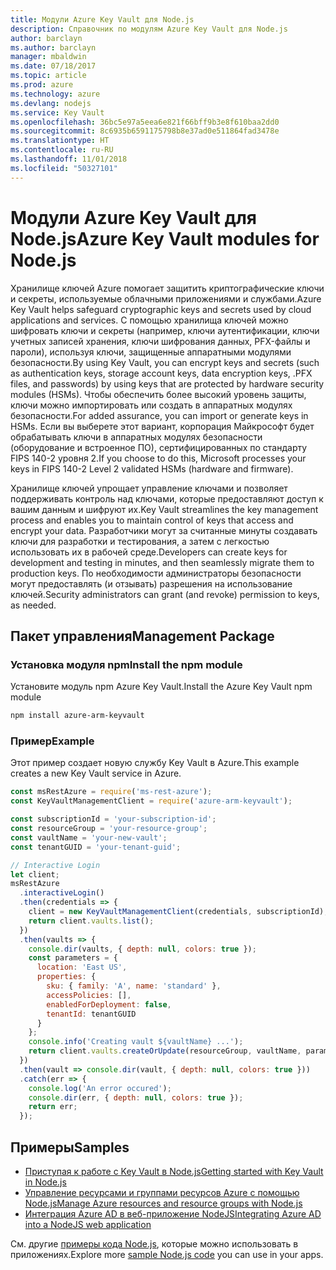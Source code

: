 ```yaml
---
title: Модули Azure Key Vault для Node.js
description: Справочник по модулям Azure Key Vault для Node.js
author: barclayn
ms.author: barclayn
manager: mbaldwin
ms.date: 07/18/2017
ms.topic: article
ms.prod: azure
ms.technology: azure
ms.devlang: nodejs
ms.service: Key Vault
ms.openlocfilehash: 36bc5e97a5eea6e821f66bff9b3e8f610baa2dd0
ms.sourcegitcommit: 8c6935b6591175798b8e37ad0e511864fad3478e
ms.translationtype: HT
ms.contentlocale: ru-RU
ms.lasthandoff: 11/01/2018
ms.locfileid: "50327101"
---
```

# <a name="azure-key-vault-modules-for-nodejs"></a><span data-ttu-id="b5092-103">Модули Azure Key Vault для Node.js</span><span class="sxs-lookup"><span data-stu-id="b5092-103">Azure Key Vault modules for Node.js</span></span>

<span data-ttu-id="b5092-104">Хранилище ключей Azure помогает защитить криптографические ключи и секреты, используемые облачными приложениями и службами.</span><span class="sxs-lookup"><span data-stu-id="b5092-104">Azure Key Vault helps safeguard cryptographic keys and secrets used by cloud applications and services.</span></span> <span data-ttu-id="b5092-105">С помощью хранилища ключей можно шифровать ключи и секреты (например, ключи аутентификации, ключи учетных записей хранения, ключи шифрования данных, PFX-файлы и пароли), используя ключи, защищенные аппаратными модулями безопасности.</span><span class="sxs-lookup"><span data-stu-id="b5092-105">By using Key Vault, you can encrypt keys and secrets (such as authentication keys, storage account keys, data encryption keys, .PFX files, and passwords) by using keys that are protected by hardware security modules (HSMs).</span></span> <span data-ttu-id="b5092-106">Чтобы обеспечить более высокий уровень защиты, ключи можно импортировать или создать в аппаратных модулях безопасности.</span><span class="sxs-lookup"><span data-stu-id="b5092-106">For added assurance, you can import or generate keys in HSMs.</span></span> <span data-ttu-id="b5092-107">Если вы выберете этот вариант, корпорация Майкрософт будет обрабатывать ключи в аппаратных модулях безопасности (оборудование и встроенное ПО), сертифицированных по стандарту FIPS 140-2 уровня 2.</span><span class="sxs-lookup"><span data-stu-id="b5092-107">If you choose to do this, Microsoft processes your keys in FIPS 140-2 Level 2 validated HSMs (hardware and firmware).</span></span>

<span data-ttu-id="b5092-108">Хранилище ключей упрощает управление ключами и позволяет поддерживать контроль над ключами, которые предоставляют доступ к вашим данным и шифруют их.</span><span class="sxs-lookup"><span data-stu-id="b5092-108">Key Vault streamlines the key management process and enables you to maintain control of keys that access and encrypt your data.</span></span> <span data-ttu-id="b5092-109">Разработчики могут за считанные минуты создавать ключи для разработки и тестирования, а затем с легкостью использовать их в рабочей среде.</span><span class="sxs-lookup"><span data-stu-id="b5092-109">Developers can create keys for development and testing in minutes, and then seamlessly migrate them to production keys.</span></span> <span data-ttu-id="b5092-110">По необходимости администраторы безопасности могут предоставлять (и отзывать) разрешения на использование ключей.</span><span class="sxs-lookup"><span data-stu-id="b5092-110">Security administrators can grant (and revoke) permission to keys, as needed.</span></span>

## <a name="management-package"></a><span data-ttu-id="b5092-111">Пакет управления</span><span class="sxs-lookup"><span data-stu-id="b5092-111">Management Package</span></span>

### <a name="install-the-npm-module"></a><span data-ttu-id="b5092-112">Установка модуля npm</span><span class="sxs-lookup"><span data-stu-id="b5092-112">Install the npm module</span></span> 

<span data-ttu-id="b5092-113">Установите модуль npm Azure Key Vault.</span><span class="sxs-lookup"><span data-stu-id="b5092-113">Install the Azure Key Vault npm module</span></span>

```bash
npm install azure-arm-keyvault
```

### <a name="example"></a><span data-ttu-id="b5092-114">Пример</span><span class="sxs-lookup"><span data-stu-id="b5092-114">Example</span></span>

<span data-ttu-id="b5092-115">Этот пример создает новую службу Key Vault в Azure.</span><span class="sxs-lookup"><span data-stu-id="b5092-115">This example creates a new Key Vault service in Azure.</span></span>

```javascript
const msRestAzure = require('ms-rest-azure');
const KeyVaultManagementClient = require('azure-arm-keyvault');

const subscriptionId = 'your-subscription-id';
const resourceGroup = 'your-resource-group';
const vaultName = 'your-new-vault';
const tenantGUID = 'your-tenant-guid';

// Interactive Login
let client;
msRestAzure
  .interactiveLogin()
  .then(credentials => {
    client = new KeyVaultManagementClient(credentials, subscriptionId);
    return client.vaults.list();
  })
  .then(vaults => {
    console.dir(vaults, { depth: null, colors: true });
    const parameters = {
      location: 'East US',
      properties: {
        sku: { family: 'A', name: 'standard' },
        accessPolicies: [],
        enabledForDeployment: false,
        tenantId: tenantGUID
      }
    };
    console.info('Creating vault ${vaultName} ...');
    return client.vaults.createOrUpdate(resourceGroup, vaultName, parameters);
  })
  .then(vault => console.dir(vault, { depth: null, colors: true }))
  .catch(err => {
    console.log('An error occured');
    console.dir(err, { depth: null, colors: true });
    return err;
  });
```

## <a name="samples"></a><span data-ttu-id="b5092-116">Примеры</span><span class="sxs-lookup"><span data-stu-id="b5092-116">Samples</span></span>

- [<span data-ttu-id="b5092-117">Приступая к работе с Key Vault в Node.js</span><span class="sxs-lookup"><span data-stu-id="b5092-117">Getting started with Key Vault in Node.js</span></span>](https://azure.microsoft.com/resources/samples/key-vault-node-getting-started/)
- [<span data-ttu-id="b5092-118">Управление ресурсами и группами ресурсов Azure с помощью Node.js</span><span class="sxs-lookup"><span data-stu-id="b5092-118">Manage Azure resources and resource groups with Node.js</span></span>](https://azure.microsoft.com/resources/samples/resource-manager-node-resources-and-groups/) 
- [<span data-ttu-id="b5092-119">Интеграция Azure AD в веб-приложение NodeJS</span><span class="sxs-lookup"><span data-stu-id="b5092-119">Integrating Azure AD into a NodeJS web application</span></span>](https://azure.microsoft.com/resources/samples/active-directory-node-webapp-openidconnect/) 

<span data-ttu-id="b5092-120">См. другие [примеры кода Node.js](https://azure.microsoft.com/resources/samples/?platform=nodejs), которые можно использовать в приложениях.</span><span class="sxs-lookup"><span data-stu-id="b5092-120">Explore more [sample Node.js code](https://azure.microsoft.com/resources/samples/?platform=nodejs) you can use in your apps.</span></span>

